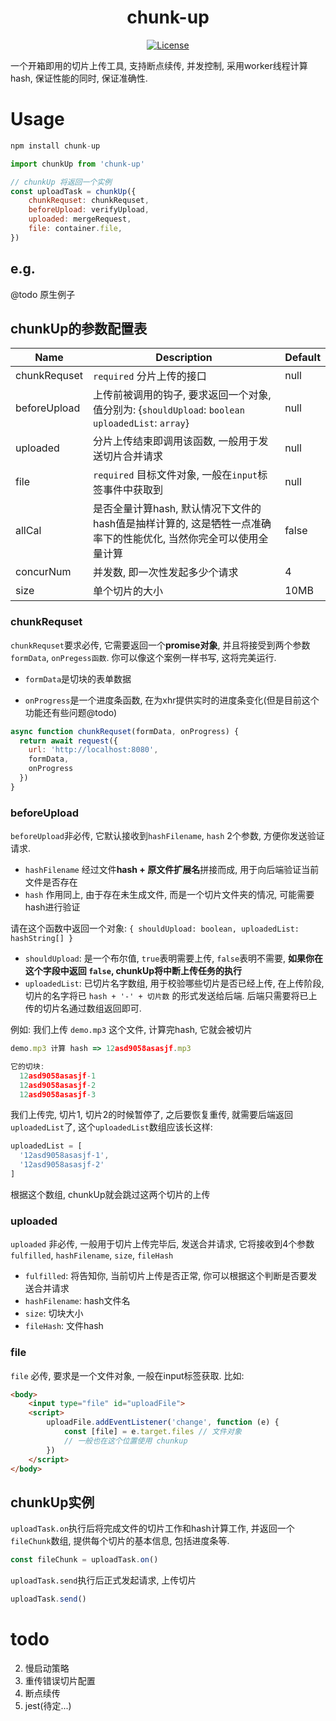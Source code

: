 <div align=center>
 <h1>chunk-up</h1>
</div>

<div align=center>
  <a href="https://github.com/vuejs/vue"><img src="https://img.shields.io/badge/license-MIT-green" alt="License"></a>
</div>

一个开箱即用的切片上传工具, 支持断点续传, 并发控制, 采用worker线程计算hash, 保证性能的同时, 保证准确性.

 


# Usage
```js
npm install chunk-up
```
```js
import chunkUp from 'chunk-up'

// chunkUp 将返回一个实例
const uploadTask = chunkUp({
    chunkRequset: chunkRequset, 
    beforeUpload: verifyUpload,
    uploaded: mergeRequest, 
    file: container.file, 
})
```
## e.g.
@todo 原生例子

## chunkUp的参数配置表
|Name|Description|Default
|---|---|---|
|chunkRequset|`required` 分片上传的接口|null|
|beforeUpload|上传前被调用的钩子, 要求返回一个对象, 值分别为: {`shouldUpload`: `boolean` `uploadedList`: `array`}|null|
|uploaded|分片上传结束即调用该函数, 一般用于发送切片合并请求|null|
|file|`required` 目标文件对象, 一般在`input`标签事件中获取到|null|
|allCal|是否全量计算hash, 默认情况下文件的hash值是抽样计算的, 这是牺牲一点准确率下的性能优化, 当然你完全可以使用全量计算|false|
|concurNum|并发数, 即一次性发起多少个请求|4|
|size|单个切片的大小|10MB|
### chunkRequset
`chunkRequset`要求必传, 它需要返回一个**promise对象**, 并且将接受到两个参数`formData`, `onPregess函数`. 你可以像这个案例一样书写, 这将完美运行.

- `formData`是切块的表单数据

- `onProgress`是一个进度条函数, 在为xhr提供实时的进度条变化(但是目前这个功能还有些问题@todo)
```js
async function chunkRequset(formData, onProgress) {
  return await request({
    url: 'http://localhost:8080',
    formData,
    onProgress
  })
}
```
### beforeUpload
`beforeUpload`非必传, 它默认接收到`hashFilename`, `hash` 2个参数, 方便你发送验证请求.
- `hashFilename` 经过文件**hash + 原文件扩展名**拼接而成, 用于向后端验证当前文件是否存在
- `hash` 作用同上, 由于存在未生成文件, 而是一个切片文件夹的情况, 可能需要hash进行验证

请在这个函数中返回一个对象: `{ shouldUpload: boolean, uploadedList: hashString[] }`

- `shouldUpload`: 是一个布尔值, `true`表明需要上传, `false`表明不需要, **如果你在这个字段中返回 `false`, chunkUp将中断上传任务的执行**
- `uploadedList`: 已切片名字数组, 用于校验哪些切片是否已经上传, 在上传阶段, 切片的名字将已  `hash + '-' + 切片数` 的形式发送给后端. 后端只需要将已上传的切片名通过数组返回即可.

例如: 我们上传 `demo.mp3` 这个文件, 计算完hash, 它就会被切片
```js
demo.mp3 计算 hash => 12asd9058asasjf.mp3

它的切块:
  12asd9058asasjf-1
  12asd9058asasjf-2
  12asd9058asasjf-3
```
我们上传完, 切片1, 切片2的时候暂停了, 之后要恢复重传, 就需要后端返回`uploadedList`了, 这个`uploadedList`数组应该长这样:
```js
uploadedList = [
  '12asd9058asasjf-1',
  '12asd9058asasjf-2'
]
```
根据这个数组, chunkUp就会跳过这两个切片的上传

### uploaded
`uploaded` 非必传, 一般用于切片上传完毕后, 发送合并请求, 它将接收到4个参数`fulfilled`, `hashFilename`, `size`, `fileHash`
- `fulfilled`: 将告知你, 当前切片上传是否正常, 你可以根据这个判断是否要发送合并请求
- `hashFilename`: hash文件名
- `size`: 切块大小
-  `fileHash`: 文件hash

### file
`file` 必传, 要求是一个文件对象, 一般在input标签获取. 比如: 
```html
<body>
    <input type="file" id="uploadFile">
    <script>
        uploadFile.addEventListener('change', function (e) {
            const [file] = e.target.files // 文件对象
            // 一般也在这个位置使用 chunkup
        })
    </script>
</body>

```
## chunkUp实例
`uploadTask.on`执行后将完成文件的切片工作和hash计算工作, 并返回一个`fileChunk`数组, 提供每个切片的基本信息, 包括进度条等.
```js
const fileChunk = uploadTask.on()
```
`uploadTask.send`执行后正式发起请求, 上传切片
```js
uploadTask.send()
```


# todo
2. 慢启动策略
3. 重传错误切片配置
4. 断点续传
7. jest(待定...)